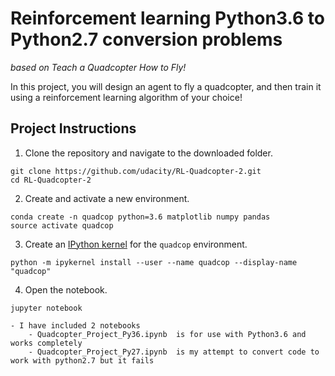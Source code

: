 # Reinforcement learning Python3.6 to Python2.7 conversion problems

*based on Teach a Quadcopter How to Fly!*

In this project, you will design an agent to fly a quadcopter, and then train it using a reinforcement learning algorithm of your choice! 

## Project Instructions

1. Clone the repository and navigate to the downloaded folder.

```
git clone https://github.com/udacity/RL-Quadcopter-2.git
cd RL-Quadcopter-2
```

2. Create and activate a new environment.

```
conda create -n quadcop python=3.6 matplotlib numpy pandas
source activate quadcop
```

3. Create an [IPython kernel](http://ipython.readthedocs.io/en/stable/install/kernel_install.html) for the `quadcop` environment. 
```
python -m ipykernel install --user --name quadcop --display-name "quadcop"
```

4. Open the notebook.
```
jupyter notebook 

- I have included 2 notebooks 
    - Quadcopter_Project_Py36.ipynb  is for use with Python3.6 and works completely
    - Quadcopter_Project_Py27.ipynb  is my attempt to convert code to work with python2.7 but it fails



